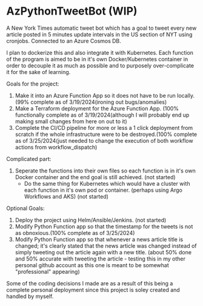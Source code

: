# AzPythonTweetBot (WIP)
A New York Times automatic tweet bot which has a goal to tweet every new article posted in 5 minutes update intervals in the US section of NYT using cronjobs. Connected to an Azure Cosmos DB.

I plan to dockerize this and also integrate it with Kubernetes. Each function of the program is aimed to be in it's own Docker/Kubernetes container in order to decouple it as much as possible and to purposely over-complicate it for the sake of learning.

Goals for the project:
1. Make it into an Azure Function App so it does not have to be run locally.(99% complete as of 3/19/2024(ironing out bugs/anomalies)
2. Make a Terraform deployment for the Azure Function App. (100% functionally complete as of 3/19/2024(although I will probably end up making small changes from here on out to it)
3. Complete the CI/CD pipeline for more or less a 1 click deployment from scratch if the whole infrastructure were to be destroyed.(100% complete as of 3/25/2024(just needed to change the execution of both workflow actions from workflow_dispatch)

Complicated part:
1. Seperate the functions into their own files so each function is in it's own Docker container and the end goal is still achieved. (not started)
   - Do the same thing for Kubernetes which would have a cluster with each function in it's own pod or container. (perhaps using Argo Workflows and AKS)  (not started)


Optional Goals:
1. Deploy the project using Helm/Ansible/Jenkins. (not started)
2. Modify Python Function app so that the timestamp for the tweets is not as obnoxious.(100% complete as of 3/25/2024)
3. Modify Python Function app so that whenever a news article title is changed; it's clearly stated that the news article was changed instead of simply tweeting out the article again with a new title. (about 50% done and 50% accurate with tweeting the article - testing this in my other personal github account as this one is meant to be somewhat "professional" appearing)

Some of the coding decisions I made are as a result of this being a complete personal deployment since this project is soley created and handled by myself.
